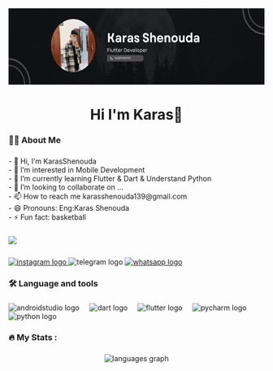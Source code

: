<div align="center">
  <img height="150" src="https://raw.githubusercontent.com/KarasShenouda/KarasShenouda/refs/heads/main/karas.png"  />
</div>

###

<h1 align="center">Hi I'm Karas👋</h1>

###

<h3 align="left">👩‍💻  About Me</h3>

###

<p align="left">- 👋 Hi, I’m  KarasShenouda<br>- 👀 I’m interested in Mobile Development<br>- 🌱 I’m currently learning Flutter & Dart & Understand Python<br>- 💞️ I’m looking to collaborate on ...<br>- 📫 How to reach me karasshenouda139@gmail.com <br>- 😄 Pronouns: Eng:Karas Shenouda<br>- ⚡ Fun fact: basketball</p>

###

<div align="left">
  <img src="https://profile-counter.glitch.me/KarasShenouda/count.svg?"  />
</div>

###

<div align="left">
  <a href="https://www.instagram.com/karas_shenouda.1711" target="_blank">
    <img src="https://raw.githubusercontent.com/maurodesouza/profile-readme-generator/master/src/assets/icons/social/instagram/default.svg" width="52" height="40" alt="instagram logo"  />
  </a>
  <img src="https://raw.githubusercontent.com/maurodesouza/profile-readme-generator/master/src/assets/icons/social/telegram/default.svg" width="52" height="40" alt="telegram logo"  />
  <a href="https://wa.me/01287255933" target="_blank">
    <img src="https://raw.githubusercontent.com/maurodesouza/profile-readme-generator/master/src/assets/icons/social/whatsapp/default.svg" width="52" height="40" alt="whatsapp logo"  />
  </a>
</div>

###

<h3 align="left">🛠 Language and tools</h3>

###

<div align="left">
  <img src="https://cdn.jsdelivr.net/gh/devicons/devicon/icons/androidstudio/androidstudio-original.svg" height="40" alt="androidstudio logo"  />
  <img width="12" />
  <img src="https://cdn.jsdelivr.net/gh/devicons/devicon/icons/dart/dart-original.svg" height="40" alt="dart logo"  />
  <img width="12" />
  <img src="https://cdn.jsdelivr.net/gh/devicons/devicon/icons/flutter/flutter-original.svg" height="40" alt="flutter logo"  />
  <img width="12" />
  <img src="https://cdn.jsdelivr.net/gh/devicons/devicon/icons/pycharm/pycharm-original.svg" height="40" alt="pycharm logo"  />
  <img width="12" />
  <img src="https://cdn.jsdelivr.net/gh/devicons/devicon/icons/python/python-original.svg" height="40" alt="python logo"  />
</div>

###

<h3 align="left">🔥   My Stats :</h3>

###

<div align="center">
  <img src="https://github-readme-stats.vercel.app/api/top-langs?username=KarasShenouda&locale=en&hide_title=false&layout=compact&card_width=320&langs_count=5&theme=dracula&hide_border=false&order=2" height="150" alt="languages graph"  />
</div>

###
